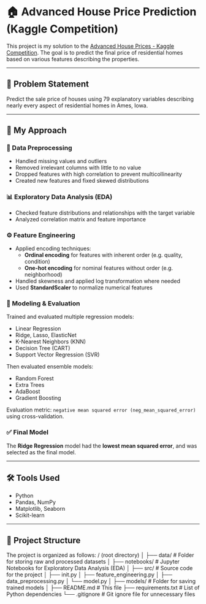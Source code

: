 # 🏠 Advanced House Price Prediction (Kaggle Competition)

This project is my solution to the [Advanced House Prices - Kaggle Competition](https://www.kaggle.com/competitions/house-prices-advanced-regression-techniques). The goal is to predict the final price of residential homes based on various features describing the properties.

---

## 📌 Problem Statement

Predict the sale price of houses using 79 explanatory variables describing nearly every aspect of residential homes in Ames, Iowa.

---

## 🧠 My Approach

### 🧹 Data Preprocessing
- Handled missing values and outliers
- Removed irrelevant columns with little to no value
- Dropped features with high correlation to prevent multicollinearity
- Created new features and fixed skewed distributions

### 📊 Exploratory Data Analysis (EDA)
- Checked feature distributions and relationships with the target variable
- Analyzed correlation matrix and feature importance

### ⚙️ Feature Engineering
- Applied encoding techniques:
  - **Ordinal encoding** for features with inherent order (e.g. quality, condition)
  - **One-hot encoding** for nominal features without order (e.g. neighborhood)
- Handled skewness and applied log transformation where needed
- Used **StandardScaler** to normalize numerical features

### 🧪 Modeling & Evaluation
Trained and evaluated multiple regression models:

- Linear Regression
- Ridge, Lasso, ElasticNet
- K-Nearest Neighbors (KNN)
- Decision Tree (CART)
- Support Vector Regression (SVR)

Then evaluated ensemble models:

- Random Forest
- Extra Trees
- AdaBoost
- Gradient Boosting

Evaluation metric: `negative mean squared error (neg_mean_squared_error)` using cross-validation.

### ✅ Final Model
The **Ridge Regression** model had the **lowest mean squared error**, and was selected as the final model.

---

## 🛠 Tools Used

- Python
- Pandas, NumPy
- Matplotlib, Seaborn
- Scikit-learn

---

## 📂 Project Structure
The project is organized as follows:
/ (root directory) │ ├── data/ # Folder for storing raw and processed datasets │ ├── notebooks/ # Jupyter Notebooks for Exploratory Data Analysis (EDA) │ ├── src/ # Source code for the project │ ├── init.py │ ├── feature_engineering.py │ ├── data_preprocessing.py │ └── model.py │ ├── models/ # Folder for saving trained models │ ├── README.md # This file ├── requirements.txt # List of Python dependencies └── .gitignore # Git ignore file for unnecessary files
